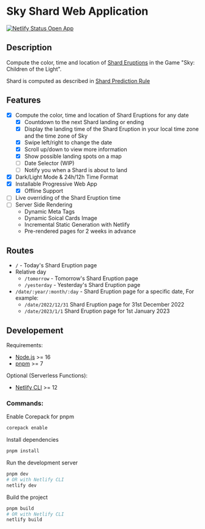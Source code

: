 # Sky Shard Web Application

[![Netlify Status](https://api.netlify.com/api/v1/badges/3287f068-3f32-4f94-9749-ee6c668bfeec/deploy-status?branch=production) Open App](https://sky-shards.netlify.app/)

## Description

Compute the color, time and location of [Shard Eruptions](https://sky-children-of-the-light.fandom.com/wiki/Shard_Eruptions) in the Game "Sky: Children of the Light".

Shard is computed as described in [Shard Prediction Rule](./ShardPredictionRule.md)

## Features

- [x] Compute the color, time and location of Shard Eruptions for any date
  - [x] Countdown to the next Shard landing or ending
  - [x] Display the landing time of the Shard Eruption in your local time zone and the time zone of Sky
  - [x] Swipe left/right to change the date
  - [x] Scroll up/down to view more information
  - [x] Show possible landing spots on a map
  - [ ] Date Selector (WIP)
  - [ ] Notify you when a Shard is about to land
- [x] Dark/Light Mode & 24h/12h Time Format
- [x] Installable Progressive Web App
  - [x] Offline Support
- [ ] Live overriding of the Shard Eruption time
- [ ] Server Side Rendering
  - Dynamic Meta Tags
  - Dynamic Soical Cards Image
  - Incremental Static Generation with Netlify
  - Pre-rendered pages for 2 weeks in advance

## Routes

- `/` - Today's Shard Eruption page
- Relative day
  - `/tomorrow` - Tomorrow's Shard Eruption page
  - `/yesterday` - Yesterday's Shard Eruption page
- `/date/:year/:month/:day` - Shard Eruption page for a specific date, For example:
  - `/date/2022/12/31` Shard Eruption page for 31st December 2022
  - `/date/2023/1/1` Shard Eruption page for 1st January 2023

## Developement

Requirements:

- [Node.js](https://nodejs.org/en/) >= 16
- [pnpm](https://pnpm.io/) >= 7

Optional (Serverless Functions):

- [Netlify CLI](https://docs.netlify.com/cli/get-started/#installation) >= 12

### Commands:

Enable Corepack for pnpm

```bash
corepack enable
```

Install dependencies

```bash
pnpm install
```

Run the development server

```bash
pnpm dev
# OR with Netlify CLI
netlify dev
```

Build the project

```bash
pnpm build
# OR with Netlify CLI
netlify build
```
